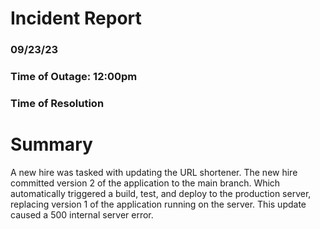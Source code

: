 # Incident Report

### 09/23/23
### Time of Outage: 12:00pm 
### Time of Resolution

# Summary

A new hire was tasked with updating the URL shortener. The new hire committed version 2 of the application to the main branch. Which automatically triggered a build, test, and deploy to the production server, replacing version 1 of the application running on the server. This update caused a 500 internal server error.

